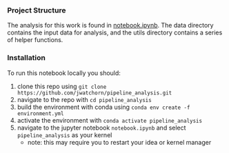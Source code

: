### Project Structure

The analysis for this work is found in [notebook.ipynb](https://github.com/jwatchorn/pipeline_analysis/blob/main/notebook.ipynb). The data directory contains the input data for analysis, and the utils directory contains a series of helper functions.

### Installation

To run this notebook locally you should:

1. clone this repo using `git clone https://github.com/jwatchorn/pipeline_analysis.git`
2. navigate to the repo with `cd pipeline_analysis`
3. build the environment with conda using `conda env create -f environment.yml`
4. activate the environment with `conda activate pipeline_analysis`
5. navigate to the jupyter notebook `notebook.ipynb` and select `pipeline_analysis` as your kernel
    - note: this may require you to restart your idea or kernel manager
